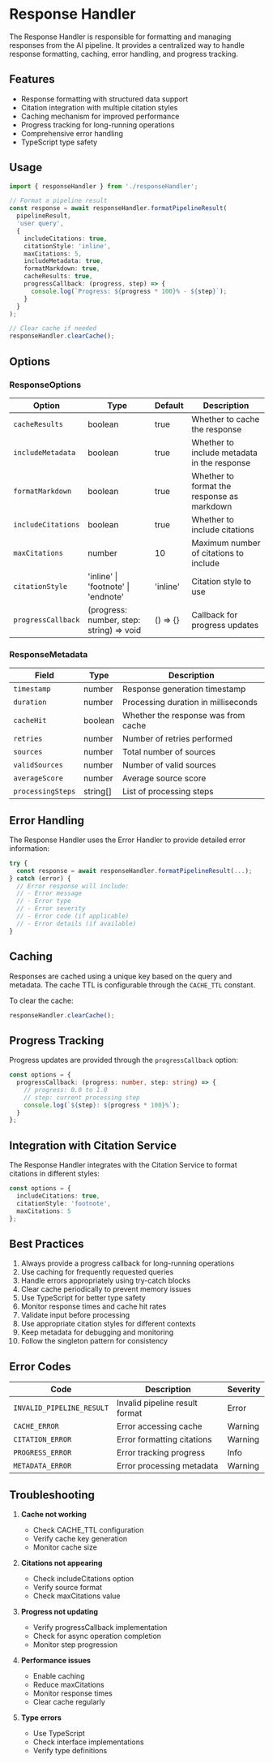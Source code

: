 # Response Handler

The Response Handler is responsible for formatting and managing responses from the AI pipeline. It provides a centralized way to handle response formatting, caching, error handling, and progress tracking.

## Features

- Response formatting with structured data support
- Citation integration with multiple citation styles
- Caching mechanism for improved performance
- Progress tracking for long-running operations
- Comprehensive error handling
- TypeScript type safety

## Usage

```typescript
import { responseHandler } from './responseHandler';

// Format a pipeline result
const response = await responseHandler.formatPipelineResult(
  pipelineResult,
  'user query',
  {
    includeCitations: true,
    citationStyle: 'inline',
    maxCitations: 5,
    includeMetadata: true,
    formatMarkdown: true,
    cacheResults: true,
    progressCallback: (progress, step) => {
      console.log(`Progress: ${progress * 100}% - ${step}`);
    }
  }
);

// Clear cache if needed
responseHandler.clearCache();
```

## Options

### ResponseOptions

| Option | Type | Default | Description |
|--------|------|---------|-------------|
| `cacheResults` | boolean | true | Whether to cache the response |
| `includeMetadata` | boolean | true | Whether to include metadata in the response |
| `formatMarkdown` | boolean | true | Whether to format the response as markdown |
| `includeCitations` | boolean | true | Whether to include citations |
| `maxCitations` | number | 10 | Maximum number of citations to include |
| `citationStyle` | 'inline' \| 'footnote' \| 'endnote' | 'inline' | Citation style to use |
| `progressCallback` | (progress: number, step: string) => void | () => {} | Callback for progress updates |

### ResponseMetadata

| Field | Type | Description |
|-------|------|-------------|
| `timestamp` | number | Response generation timestamp |
| `duration` | number | Processing duration in milliseconds |
| `cacheHit` | boolean | Whether the response was from cache |
| `retries` | number | Number of retries performed |
| `sources` | number | Total number of sources |
| `validSources` | number | Number of valid sources |
| `averageScore` | number | Average source score |
| `processingSteps` | string[] | List of processing steps |

## Error Handling

The Response Handler uses the Error Handler to provide detailed error information:

```typescript
try {
  const response = await responseHandler.formatPipelineResult(...);
} catch (error) {
  // Error response will include:
  // - Error message
  // - Error type
  // - Error severity
  // - Error code (if applicable)
  // - Error details (if available)
}
```

## Caching

Responses are cached using a unique key based on the query and metadata. The cache TTL is configurable through the `CACHE_TTL` constant.

To clear the cache:
```typescript
responseHandler.clearCache();
```

## Progress Tracking

Progress updates are provided through the `progressCallback` option:

```typescript
const options = {
  progressCallback: (progress: number, step: string) => {
    // progress: 0.0 to 1.0
    // step: current processing step
    console.log(`${step}: ${progress * 100}%`);
  }
};
```

## Integration with Citation Service

The Response Handler integrates with the Citation Service to format citations in different styles:

```typescript
const options = {
  includeCitations: true,
  citationStyle: 'footnote',
  maxCitations: 5
};
```

## Best Practices

1. Always provide a progress callback for long-running operations
2. Use caching for frequently requested queries
3. Handle errors appropriately using try-catch blocks
4. Clear cache periodically to prevent memory issues
5. Use TypeScript for better type safety
6. Monitor response times and cache hit rates
7. Validate input before processing
8. Use appropriate citation styles for different contexts
9. Keep metadata for debugging and monitoring
10. Follow the singleton pattern for consistency

## Error Codes

| Code | Description | Severity |
|------|-------------|----------|
| `INVALID_PIPELINE_RESULT` | Invalid pipeline result format | Error |
| `CACHE_ERROR` | Error accessing cache | Warning |
| `CITATION_ERROR` | Error formatting citations | Warning |
| `PROGRESS_ERROR` | Error tracking progress | Info |
| `METADATA_ERROR` | Error processing metadata | Warning |

## Troubleshooting

1. **Cache not working**
   - Check CACHE_TTL configuration
   - Verify cache key generation
   - Monitor cache size

2. **Citations not appearing**
   - Check includeCitations option
   - Verify source format
   - Check maxCitations value

3. **Progress not updating**
   - Verify progressCallback implementation
   - Check for async operation completion
   - Monitor step progression

4. **Performance issues**
   - Enable caching
   - Reduce maxCitations
   - Monitor response times
   - Clear cache regularly

5. **Type errors**
   - Use TypeScript
   - Check interface implementations
   - Verify type definitions 